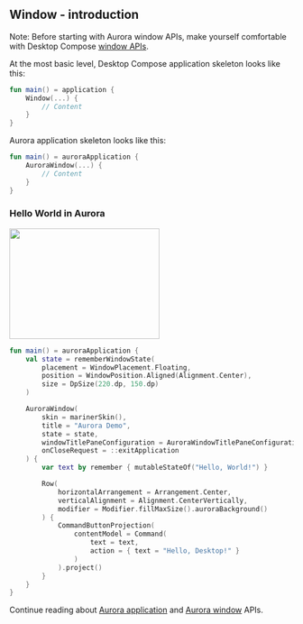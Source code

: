 ## Window - introduction

Note: Before starting with Aurora window APIs, make yourself comfortable with Desktop Compose [window APIs](https://github.com/JetBrains/compose-jb/tree/master/tutorials/Window_API_new).

At the most basic level, Desktop Compose application skeleton looks like this:

```kotlin
fun main() = application {
    Window(...) {
        // Content
    }
}
```

Aurora application skeleton looks like this:

```kotlin
fun main() = auroraApplication {
    AuroraWindow(...) {
        // Content
    }
}
```

### Hello World in Aurora

<img src="https://raw.githubusercontent.com/kirill-grouchnikov/aurora/icicle/docs/images/helloworld.png" width="266" height="196" border=0>

``` kotlin
fun main() = auroraApplication {
    val state = rememberWindowState(
        placement = WindowPlacement.Floating,
        position = WindowPosition.Aligned(Alignment.Center),
        size = DpSize(220.dp, 150.dp)
    )

    AuroraWindow(
        skin = marinerSkin(),
        title = "Aurora Demo",
        state = state,
        windowTitlePaneConfiguration = AuroraWindowTitlePaneConfigurations.AuroraPlain(),
        onCloseRequest = ::exitApplication
    ) {
        var text by remember { mutableStateOf("Hello, World!") }

        Row(
            horizontalArrangement = Arrangement.Center,
            verticalAlignment = Alignment.CenterVertically,
            modifier = Modifier.fillMaxSize().auroraBackground()
        ) {
            CommandButtonProjection(
                contentModel = Command(
                    text = text,
                    action = { text = "Hello, Desktop!" }
                )
            ).project()
        }
    }
}
```

Continue reading about [Aurora application](Application.md) and [Aurora window](Window.md) APIs.

